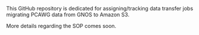 This GitHub repository is dedicated for assigning/tracking data transfer jobs
migrating PCAWG data from GNOS to Amazon S3. 

More details regarding the SOP comes soon.
